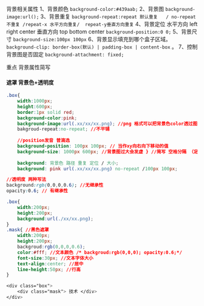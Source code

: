 背景相关属性
	1、背景颜色
`background-color:#439aab;`
	2、背景图
`background-image:url();`
	3、背景重复
`background-repeat:repeat 默认重复   / no-repeat不重复 /repeat-x 水平方向重复/  repeat-y垂直方向重复`
	4、背景定位
		水平方向 left  right   center
		垂直方向 top bottom center
`background-position:0 0;`
	5、背景尺寸
`background-size:100px 100px`
	6、背景显示填充到哪个盒子区域。
`background-clip: border-box(默认) | padding-box | content-box` 。
	7、控制背景图是否固定
`background-attachment: fixed;`

重点 背景属性简写
	

#### 遮罩 背景色+透明度
```css
.box{ 
	width:1000px; 
	height:600px; 
	border:1px solid red; 
	background-color:pink; 
	background-image:url(.xx/xx/xx.png); //png 格式可以把背景色color透过图片
	bakgroud-repeat:no-repeat; //不平铺 
	
	//position发音 普滴选 
	background-position: 100px 100px; // 当作xy向右向下移动的值
	background-size: 1000px 600px; //背景图过大会发虚 } //简写 空格分隔 （定位和大小之间） 斜号分隔 
	
	background: 背景色 路径 重复 定位 / 大小; 
	background: pink url(.xx/xx/xx.png) no-repeat /100px 100px;
```

```css
//透明度 两种写法 
background:rgb(0,0,0,0.6); //无继承性 
opacity:0.6; // 有继承性 

.box{
	width:200px; 
	height:200px; 
	background:url(./xx/xx.png); 
} 
.mask{ //黑色遮罩
	width:200px;
	height:200px; 
	backgroud:rgb(0,0,0,0.6); 
	color:#fff; //文本颜色 /* backgroud:rgb(0,0,0); opacity:0.6;*/ 
	font-size:30px; //文本字体大小 
	text-align:center; //居中 
	line-height:50px; //行高 
} 

<div class="box"> 
	<div class="mask"> 技术 </div> 
</div>
```


